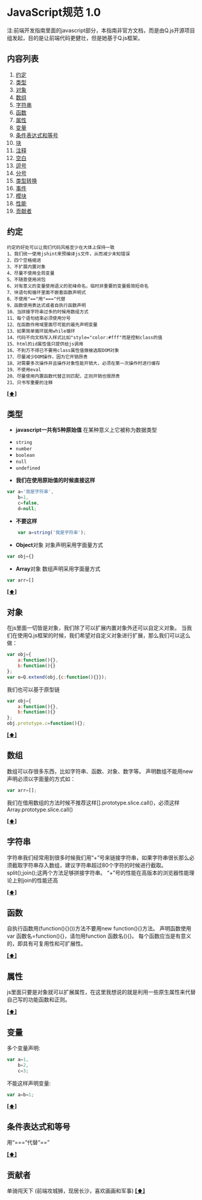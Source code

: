 # JavaScript规范 1.0
注:前端开发指南里面的javascript部分，本指南非官方文档，而是由Q.js开源项目组发起，目的是让前端代码更健壮，但是她基于Q.js框架。
## <a name='TOC'>内容列表</a>
1. [约定](#promise)
1. [类型](#types)
1. [对象](#objects)
1. [数组](#arrays)
1. [字符串](#strings)
1. [函数](#functions)
1. [属性](#properties)
1. [变量](#variables)
1. [条件表达式和等号](#conditionals)
1. [块](#blocks)
1. [注释](#comments)
1. [空白](#whitespace)
1. [逗号](#commas)
1. [分号](#semicolons)
1. [类型转换](#type-coercion)
1. [事件](#events)
1. [模块](#modules)
1. [性能](#performance)
1. [贡献者](#contributors)

## <a name='promise'>约定</a>
	约定的好处可以让我们代码风格至少在大体上保持一致
	1、我们统一使用jshint来预编译js文件，从而减少未知错误
	2、四个空格缩进
	3、不扩展内置对象
	4、尽量不使用全局变量
	5、不随意使用闭包
	6、对有意义的变量使用语义的驼峰命名，临时非重要的变量极简短命名
	7、块语句和循环里面不嵌套函数声明式
	8、不使用"=="用"==="代替
	9、函数使用表达式或者自执行函数声明
	10、当拼接字符串过多的时候用数组方式
	11、每个语句结束必须使用分号
	12、在函数作用域里面尽可能的最先声明变量
	13、如果简单循环就用while循环
	14、代码不向文档写入样式比如"style="color:#fff"而是控制class的值
	15、html的id属性值只提供给js调用
	16、不到万不得已不要用class属性值做被选取DOM对象
	17、尽量减少DOM操作，因为它开销昂贵
	18、对需要多次操作并且操作对象性能开销大，必须在第一次操作时进行缓存
	19、不使用eval
	20、尽量使用内置函数代替正则匹配，正则开销也很昂贵
	21、只书写重要的注释

**[[⬆]](#TOC)**

## <a name='types'>类型</a>

- **javascript一共有5种原始值** 在某种意义上它被称为数据类型

+ `string`
+ `number`
+ `boolean`
+ `null`
+ `undefined`

- **我们在使用原始值的时候直接这样**

```javascript
var a='我是字符串',
	b=1,
	c=false,
	d=null;
```
- **不要这样**

```javascript
	var a=string('我是字符串');
```
- **Object**对象
对象声明采用字面量方式
```javascript
var obj={}
```
- **Array**对象
数组声明采用字面量方式
```javascript
var arr=[]
```

**[[⬆]](#TOC)**

## <a name='objects'>对象</a>
在js里面一切皆是对象，我们除了可以扩展内置对象外还可以自定义对象。
当我们在使用Q.js框架的时候，我们希望对自定义对象进行扩展，那么我们可以这么做：
```javascript
var obj={
	a:function(){},
	b:function(){}
};
var o=Q.extend(obj,{c:function(){}});
```
我们也可以基于原型链
```javascript
var obj={
	a:function(){},
	b:function(){}
};
obj.prototype.c=function(){};
```

**[[⬆]](#TOC)**

## <a name='arrays'>数组</a>
数组可以存很多东西，比如字符串、函数、对象、数字等。
声明数组不能用new声明必须以字面量的方式如：
```javascript
var arr=[];
```
我们在借用数组的方法时候不推荐这样[].prototype.slice.call()，必须这样Array.prototype.slice.call()

**[[⬆]](#TOC)**

## <a name='strings'>字符串</a>
字符串我们经常用到很多时候我们用“+”号来链接字符串，如果字符串很长那么必须截取字符串存入数组，建议字符串超过80个字符的时候进行截取。
split();join();这两个方法足够拼接字符串。
“+”号的性能在高版本的浏览器性能理论上别join的性能还高

**[[⬆]](#TOC)**

## <a name='functions'>函数</a>
自执行函数用(function(){}())方法不要用new function(){}方法。
声明函数使用var 函数名=function(){}，请勿用function 函数名(){}。
每个函数应当是有意义的，即具有可复用性和可扩展性。

**[[⬆]](#TOC)**

## <a name='properties'>属性</a>
js里面只要是对象就可以扩展属性，在这里我想说的就是利用一些原生属性来代替自己写的功能函数和正则。

**[[⬆]](#TOC)**

## <a name='variables'>变量</a>
多个变量声明:
```javascript
var a=1,
	b=2,
	c=3;
```
不能这样声明变量:
```javascript
var a=b=1;
```

**[[⬆]](#TOC)**

## <a name='conditionals'>条件表达式和等号</a>
用“===”代替“==”

**[[⬆]](#TOC)**

## <a name='contributors'>贡献者</a>
单骑闯天下  (前端攻城狮，现居长沙，喜欢画画和军事)
**[[⬆]](#TOC)**